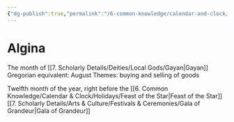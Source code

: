 ```yaml
---
{"dg-publish":true,"permalink":"/6-common-knowledge/calendar-and-clock/months/algina/","noteIcon":""}
---
```


# Algina

The month of [[7. Scholarly Details/Deities/Local Gods/Gayan\|Gayan]] 
Gregorian equivalent: August
Themes: buying and selling of goods

Twelfth month of the year, right before the [[6. Common Knowledge/Calendar & Clock/Holidays/Feast of the Star\|Feast of the Star]] 
[[7. Scholarly Details/Arts & Culture/Festivals & Ceremonies/Gala of Grandeur\|Gala of Grandeur]]